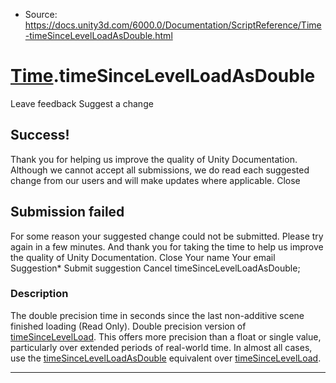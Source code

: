* Source: https://docs.unity3d.com/6000.0/Documentation/ScriptReference/Time-timeSinceLevelLoadAsDouble.html

#  [Time](https://docs.unity3d.com/6000.0/Documentation/ScriptReference/Time.html).timeSinceLevelLoadAsDouble
Leave feedback
Suggest a change
## Success!
Thank you for helping us improve the quality of Unity Documentation. Although we cannot accept all submissions, we do read each suggested change from our users and will make updates where applicable.
Close
## Submission failed
For some reason your suggested change could not be submitted. Please <a>try again</a> in a few minutes. And thank you for taking the time to help us improve the quality of Unity Documentation.
Close
Your name Your email Suggestion* Submit suggestion
Cancel
timeSinceLevelLoadAsDouble; 
### Description
The double precision time in seconds since the last non-additive scene finished loading (Read Only).
Double precision version of [timeSinceLevelLoad](https://docs.unity3d.com/6000.0/Documentation/ScriptReference/Time-timeSinceLevelLoad.html). This offers more precision than a float or single value, particularly over extended periods of real-world time. In almost all cases, use the [timeSinceLevelLoadAsDouble](https://docs.unity3d.com/6000.0/Documentation/ScriptReference/Time-timeSinceLevelLoadAsDouble.html) equivalent over [timeSinceLevelLoad](https://docs.unity3d.com/6000.0/Documentation/ScriptReference/Time-timeSinceLevelLoad.html).
* * *

